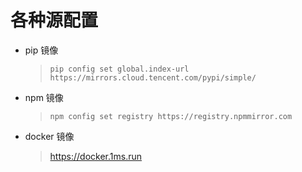 # 各种源配置
- pip 镜像
  > `pip config set global.index-url https://mirrors.cloud.tencent.com/pypi/simple/`

- npm 镜像
  > `npm config set registry https://registry.npmmirror.com`

- docker 镜像
  > https://docker.1ms.run
